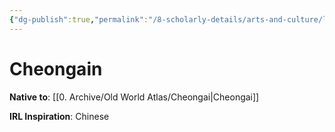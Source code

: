 ```yaml
---
{"dg-publish":true,"permalink":"/8-scholarly-details/arts-and-culture/languages/cheongain/","noteIcon":""}
---
```


# Cheongain

**Native to**: [[0. Archive/Old World Atlas/Cheongai\|Cheongai]] 

**IRL Inspiration**: Chinese 